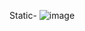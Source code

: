 Static-
![image](https://user-images.githubusercontent.com/29842088/228029724-bf69f785-f27a-43ad-a374-1e235738f79b.png)
